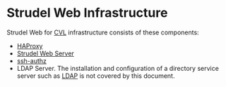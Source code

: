 # Strudel Web Infrastructure

Strudel Web for [CVL](https://desktop.cvl.org.au) infrastructure consists of these components:   
* [HAProxy](./HAPROXY.md)   
* [Strudel Web Server](./STRUDELWEB.md)   
* [ssh-authz](https://github.com/monash-merc/ssh-authz)
* LDAP Server. The installation and configuration of a directory service server such as [LDAP](https://www.tldp.org/HOWTO/LDAP-HOWTO/whatisldap.html) is not covered by this document.